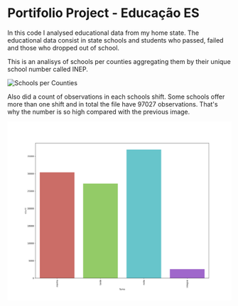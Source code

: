 # Portifolio Project - Educação ES

In this code I analysed educational data from my home state. The educational data consist in state schools and students who passed, failed and those who dropped out of school.

This is an analisys of schools per counties aggregating them by their unique school number called INEP.

![Schools per Counties](output/images/escolaxmunicipios.png)

Also did a count of observations in each schools shift. Some schools offer more than one shift and in total the file have 97027 observations. That's why the number is so high compared with the previous image.

![Turnos](output/images/turno.png)